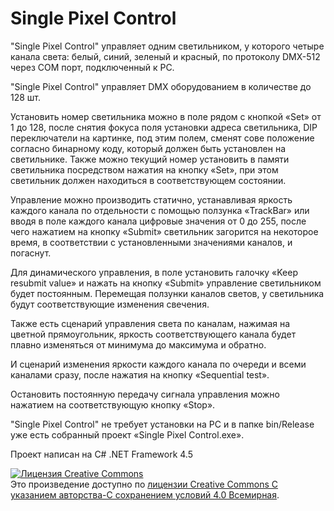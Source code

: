 # Single Pixel Control
<p>"Single Pixel Control" управляет одним светильником, у которого четыре канала света: белый, синий, зеленый и красный, по протоколу DMX-512 через COM порт, подключенный к PC. </p>
<p>"Single Pixel Control" управляет DMX оборудованием в количестве до 128 шт. </p>
<p>Установить номер светильника можно в поле рядом с кнопкой «Set» от 1 до 128, после снятия фокуса поля установки адреса светильника, DIP переключатели на картинке, под этим полем, сменят сове положение согласно бинарному коду, который должен быть установлен на светильнике. Также можно текущий номер установить в памяти светильника посредством нажатия на кнопку «Set», при этом светильник должен находиться в соответствующем состоянии. </p>
<p>Управление можно производить статично, устанавливая яркость каждого канала по отдельности с помощью ползунка «TrackBar» или вводя в поле каждого канала цифровые значения от 0 до 255, после чего нажатием на кнопку «Submit» светильник загорится на некоторое время, в соответствии с установленными значениями каналов, и погаснут. </p>
<p>Для динамического управления, в поле установить галочку «Keep resubmit value» и нажать на кнопку «Submit» управление светильником будет постоянным. Перемещая ползунки каналов светов, у светильника будут соответствующие изменения свечения. </p>
<p>Также есть сценарий управления света по каналам, нажимая на цветной прямоугольник, яркость соответствующего канала будет плавно изменяться от минимума до максимума и обратно. </p>
<p>И сценарий изменения яркости каждого канала по очереди и всеми каналами сразу, после нажатия на кнопку «Sequential test». </p>
<p>Остановить постоянную передачу сигнала управления можно нажатием на соответствующую кнопку «Stop». </p>
<p>"Single Pixel Control" не требует установки на PC и в папке bin/Release уже есть собранный проект «Single Pixel Control.exe». </p>
<p>Проект написан на C# .NET Framework 4.5</p>

<a rel="license" href="http://creativecommons.org/licenses/by-sa/4.0/"><img alt="Лицензия Creative Commons" style="border-width:0" src="https://i.creativecommons.org/l/by-sa/4.0/88x31.png" /></a><br />Это произведение доступно по <a rel="license" href="http://creativecommons.org/licenses/by-sa/4.0/">лицензии Creative Commons С указанием авторства-С сохранением условий 4.0 Всемирная</a>.
